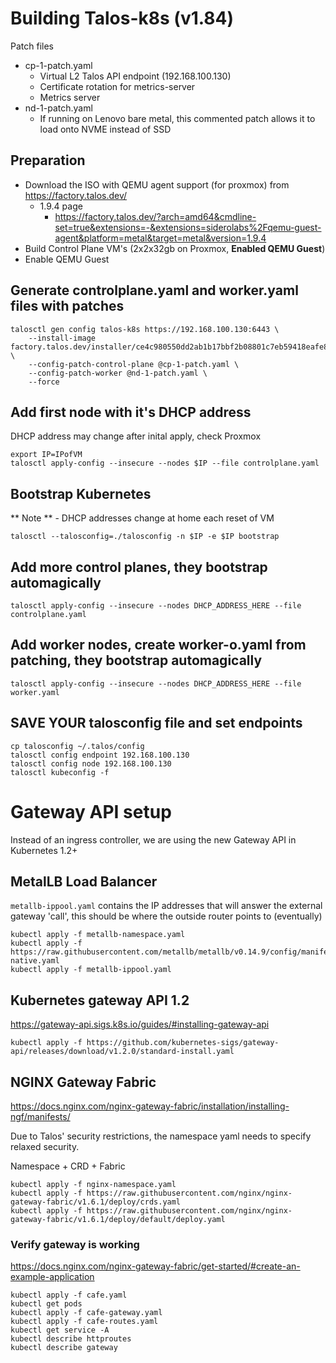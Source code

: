 # Building Talos-k8s (v1.84)


Patch files
- cp-1-patch.yaml
    - Virtual L2 Talos API endpoint (192.168.100.130)
    - Certificate rotation for metrics-server
    - Metrics server
- nd-1-patch.yaml
    - If running on Lenovo bare metal, this commented patch allows it to load onto NVME instead of SSD

## Preparation
- Download the ISO with QEMU agent support (for proxmox) from https://factory.talos.dev/
    - 1.9.4 page 
        - https://factory.talos.dev/?arch=amd64&cmdline-set=true&extensions=-&extensions=siderolabs%2Fqemu-guest-agent&platform=metal&target=metal&version=1.9.4
- Build Control Plane VM's (2x2x32gb on Proxmox, **Enabled QEMU Guest**)
- Enable QEMU Guest

## Generate controlplane.yaml and worker.yaml files with patches
```
talosctl gen config talos-k8s https://192.168.100.130:6443 \
    --install-image factory.talos.dev/installer/ce4c980550dd2ab1b17bbf2b08801c7eb59418eafe8f279833297925d67c7515:v1.9.4 \
    --config-patch-control-plane @cp-1-patch.yaml \
    --config-patch-worker @nd-1-patch.yaml \
    --force
```

## Add first node with it's DHCP address
DHCP address may change after inital apply, check Proxmox
```
export IP=IPofVM
talosctl apply-config --insecure --nodes $IP --file controlplane.yaml
```

## Bootstrap Kubernetes
** Note ** - DHCP addresses change at home each reset of VM
```
talosctl --talosconfig=./talosconfig -n $IP -e $IP bootstrap
```

## Add more control planes, they bootstrap automagically
```
talosctl apply-config --insecure --nodes DHCP_ADDRESS_HERE --file controlplane.yaml
```

## Add worker nodes, create worker-o.yaml from patching, they bootstrap automagically
```
talosctl apply-config --insecure --nodes DHCP_ADDRESS_HERE --file worker.yaml
```

## SAVE YOUR talosconfig file and set endpoints
```
cp talosconfig ~/.talos/config
talosctl config endpoint 192.168.100.130
talosctl config node 192.168.100.130
talosctl kubeconfig -f
```

# Gateway API setup
Instead of an ingress controller, we are using the new Gateway API in Kubernetes 1.2+

## MetalLB Load Balancer  
```metallb-ippool.yaml``` contains the IP addresses that will answer the external gateway 'call', this should be where the outside router points to (eventually)

```
kubectl apply -f metallb-namespace.yaml
kubectl apply -f https://raw.githubusercontent.com/metallb/metallb/v0.14.9/config/manifests/metallb-native.yaml
kubectl apply -f metallb-ippool.yaml
```
## Kubernetes gateway API 1.2
https://gateway-api.sigs.k8s.io/guides/#installing-gateway-api

```
kubectl apply -f https://github.com/kubernetes-sigs/gateway-api/releases/download/v1.2.0/standard-install.yaml
```

## NGINX Gateway Fabric
https://docs.nginx.com/nginx-gateway-fabric/installation/installing-ngf/manifests/

Due to Talos' security restrictions, the namespace yaml needs to specify relaxed security.

Namespace + CRD + Fabric
```
kubectl apply -f nginx-namespace.yaml
kubectl apply -f https://raw.githubusercontent.com/nginx/nginx-gateway-fabric/v1.6.1/deploy/crds.yaml
kubectl apply -f https://raw.githubusercontent.com/nginx/nginx-gateway-fabric/v1.6.1/deploy/default/deploy.yaml
```

### Verify gateway is working
https://docs.nginx.com/nginx-gateway-fabric/get-started/#create-an-example-application

```
kubectl apply -f cafe.yaml
kubectl get pods
kubectl apply -f cafe-gateway.yaml
kubectl apply -f cafe-routes.yaml
kubectl get service -A
kubectl describe httproutes
kubectl describe gateway
```